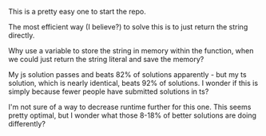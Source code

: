 This is a pretty easy one to start the repo. 

The most efficient way (I believe?) to solve this is to just return the string directly.

Why use a variable to store the string in memory within the function, when we could just return the string literal and save the memory?

My js solution passes and beats 82% of solutions apparently - but my ts solution, which is nearly identical, beats 92% of solutions. I wonder if this is simply because fewer people have submitted solutions in ts? 

I'm not sure of a way to decrease runtime further for this one. This seems pretty optimal, but I wonder what those 8-18% of better solutions are doing differently?